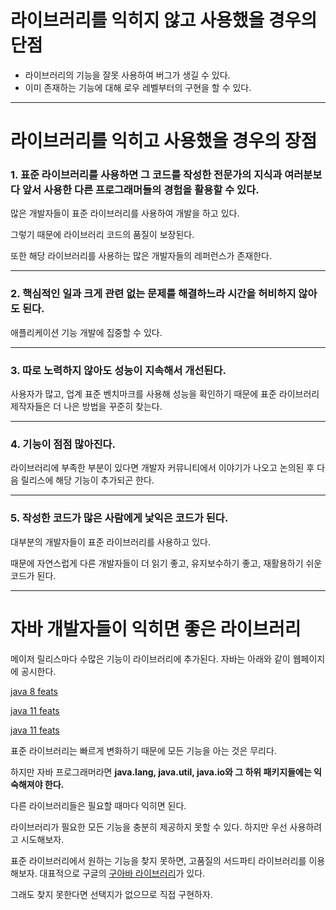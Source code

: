 # 라이브러리를 익히지 않고 사용했을 경우의 단점

- 라이브러리의 기능을 잘못 사용하여 버그가 생길 수 있다.
- 이미 존재하는 기능에 대해 로우 레벨부터의 구현을 할 수 있다.

---

# 라이브러리를 익히고 사용했을 경우의 장점

### 1. 표준 라이브러리를 사용하면 그 코드를 작성한 전문가의 지식과 여러분보다 앞서 사용한 다른 프로그래머들의 경험을 활용할 수 있다.

많은 개발자들이 표준 라이브러리를 사용하여 개발을 하고 있다.

그렇기 때문에 라이브러리 코드의 품질이 보장된다.

또한 해당 라이브러리를 사용하는 많은 개발자들의 레퍼런스가 존재한다.

---

### 2. 핵심적인 일과 크게 관련 없는 문제를 해결하느라 시간을 허비하지 않아도 된다.

애플리케이션 기능 개발에 집중할 수 있다.

---

### 3. 따로 노력하지 않아도 성능이 지속해서 개선된다.

사용자가 많고, 업계 표준 벤치마크를 사용해 성능을 확인하기 때문에 표준 라이브러리 제작자들은 더 나은 방법을 꾸준히 찾는다.

---

### 4. 기능이 점점 많아진다.

라이브러리에 부족한 부분이 있다면 개발자 커뮤니티에서 이야기가 나오고 논의된 후 다음 릴리스에 해당 기능이 추가되곤 한다.

---

### 5. 작성한 코드가 많은 사람에게 낯익은 코드가 된다.

대부분의 개발자들이 표준 라이브러리를 사용하고 있다.

때문에 자연스럽게 다른 개발자들이 더 읽기 좋고, 유지보수하기 좋고, 재활용하기 쉬운 코드가 된다.

---

# 자바 개발자들이 익히면 좋은 라이브러리

메이저 릴리스마다 수많은 기능이 라이브러리에 추가된다. 자바는 아래와 같이 웹페이지에 공시한다.

[java 8 feats](https://www.oracle.com/java/technologies/javase/8-whats-new.html)

[java 11 feats](https://www.oracle.com/java/technologies/javase/11-relnote-issues.html)

[java 11 feats](https://www.oracle.com/java/technologies/javase/17-relnote-issues.html)

표준 라이브러리는 빠르게 변화하기 때문에 모든 기능을 아는 것은 무리다.

하지만 자바 프로그래머라면 __java.lang, java.util, java.io와 그 하위 패키지들에는 익숙해져야 한다.__

다른 라이브러리들은 필요할 때마다 익히면 된다.

라이브러리가 필요한 모든 기능을 충분히 제공하지 못할 수 있다. 하지만 우선 사용하려고 시도해보자.

표준 라이브러리에서 원하는 기능을 찾지 못하면, 고품질의 서드파티 라이브러리를 이용해보자. 대표적으로 구글의 [구아바 라이브러리](https://github.com/google/guava)가 있다.

그래도 찾지 못한다면 선택지가 없으므로 직접 구현하자.
